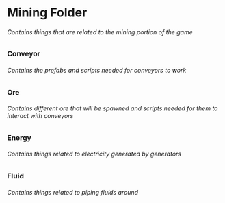 # Mining Folder
###### Contains things that are related to the mining portion of the game
### Conveyor
###### Contains the prefabs and scripts needed for conveyors to work
### Ore
###### Contains different ore that will be spawned and scripts needed for them to interact with conveyors
### Energy
###### Contains things related to electricity generated by generators
### Fluid
###### Contains things related to piping fluids around

